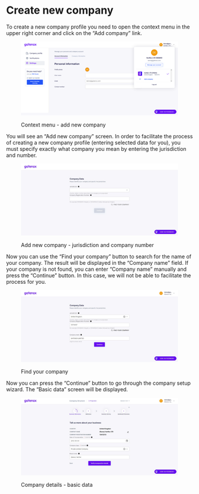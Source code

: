 # Create new company

To create a new company profile you need to open the context menu in the upper right corner and click on the “Add company” link.

<figure><img src="../../docs/Images/settings_manage.png" alt="Context menu - add new company"><figcaption><p>Context menu - add new company</p></figcaption></figure>

You will see an “Add new company” screen. In order to facilitate the process of creating a new company profile (entering selected data for you), you must specify exactly what company you mean by entering the jurisdiction and number.

<figure><img src="../../.gitbook/assets/company_add.png" alt="Add new company - jurisdiction and company number"><figcaption><p>Add new company - jurisdiction and company number</p></figcaption></figure>

Now you can use the “Find your company” button to search for the name of your company. The result will be displayed in the “Company name” field. If your company is not found, you can enter “Company name” manually and press the “Continue” button. In this case, we will not be able to facilitate the process for you.

<figure><img src="../../.gitbook/assets/company_add3.png" alt="Find your company"><figcaption><p>Find your company</p></figcaption></figure>

Now you can press the “Continue” button to go through the company setup wizard. The “Basic data” screen will be displayed.

<figure><img src="../../.gitbook/assets/basic_data.png" alt="Company details - basic data"><figcaption><p>Company details - basic data</p></figcaption></figure>
